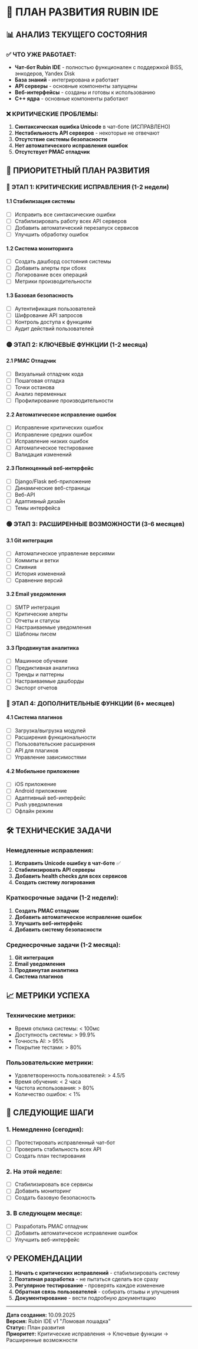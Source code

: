 # 🚀 ПЛАН РАЗВИТИЯ RUBIN IDE

## 📊 **АНАЛИЗ ТЕКУЩЕГО СОСТОЯНИЯ**

### ✅ **ЧТО УЖЕ РАБОТАЕТ:**
- **Чат-бот Rubin IDE** - полностью функционален с поддержкой BiSS, энкодеров, Yandex Disk
- **База знаний** - интегрирована и работает
- **API серверы** - основные компоненты запущены
- **Веб-интерфейсы** - созданы и готовы к использованию
- **C++ ядра** - основные компоненты работают

### ❌ **КРИТИЧЕСКИЕ ПРОБЛЕМЫ:**
1. **Синтаксическая ошибка Unicode** в чат-боте (ИСПРАВЛЕНО)
2. **Нестабильность API серверов** - некоторые не отвечают
3. **Отсутствие системы безопасности**
4. **Нет автоматического исправления ошибок**
5. **Отсутствует PMAC отладчик**

## 🎯 **ПРИОРИТЕТНЫЙ ПЛАН РАЗВИТИЯ**

### 🔴 **ЭТАП 1: КРИТИЧЕСКИЕ ИСПРАВЛЕНИЯ (1-2 недели)**

#### **1.1 Стабилизация системы**
- [ ] Исправить все синтаксические ошибки
- [ ] Стабилизировать работу всех API серверов
- [ ] Добавить автоматический перезапуск сервисов
- [ ] Улучшить обработку ошибок

#### **1.2 Система мониторинга**
- [ ] Создать дашборд состояния системы
- [ ] Добавить алерты при сбоях
- [ ] Логирование всех операций
- [ ] Метрики производительности

#### **1.3 Базовая безопасность**
- [ ] Аутентификация пользователей
- [ ] Шифрование API запросов
- [ ] Контроль доступа к функциям
- [ ] Аудит действий пользователей

### 🟡 **ЭТАП 2: КЛЮЧЕВЫЕ ФУНКЦИИ (1-2 месяца)**

#### **2.1 PMAC Отладчик**
- [ ] Визуальный отладчик кода
- [ ] Пошаговая отладка
- [ ] Точки останова
- [ ] Анализ переменных
- [ ] Профилирование производительности

#### **2.2 Автоматическое исправление ошибок**
- [ ] Исправление критических ошибок
- [ ] Исправление средних ошибок
- [ ] Исправление низких ошибок
- [ ] Автоматическое тестирование
- [ ] Валидация изменений

#### **2.3 Полноценный веб-интерфейс**
- [ ] Django/Flask веб-приложение
- [ ] Динамические веб-страницы
- [ ] Веб-API
- [ ] Адаптивный дизайн
- [ ] Темы интерфейса

### 🟢 **ЭТАП 3: РАСШИРЕННЫЕ ВОЗМОЖНОСТИ (3-6 месяцев)**

#### **3.1 Git интеграция**
- [ ] Автоматическое управление версиями
- [ ] Коммиты и ветки
- [ ] Слияния
- [ ] История изменений
- [ ] Сравнение версий

#### **3.2 Email уведомления**
- [ ] SMTP интеграция
- [ ] Критические алерты
- [ ] Отчеты и статусы
- [ ] Настраиваемые уведомления
- [ ] Шаблоны писем

#### **3.3 Продвинутая аналитика**
- [ ] Машинное обучение
- [ ] Предиктивная аналитика
- [ ] Тренды и паттерны
- [ ] Настраиваемые дашборды
- [ ] Экспорт отчетов

### 🔵 **ЭТАП 4: ДОПОЛНИТЕЛЬНЫЕ ФУНКЦИИ (6+ месяцев)**

#### **4.1 Система плагинов**
- [ ] Загрузка/выгрузка модулей
- [ ] Расширения функциональности
- [ ] Пользовательские расширения
- [ ] API для плагинов
- [ ] Управление зависимостями

#### **4.2 Мобильное приложение**
- [ ] iOS приложение
- [ ] Android приложение
- [ ] Адаптивный веб-интерфейс
- [ ] Push уведомления
- [ ] Офлайн режим

## 🛠️ **ТЕХНИЧЕСКИЕ ЗАДАЧИ**

### **Немедленные исправления:**

1. **Исправить Unicode ошибку в чат-боте** ✅
2. **Стабилизировать API серверы**
3. **Добавить health checks для всех сервисов**
4. **Создать систему логирования**

### **Краткосрочные задачи (1-2 недели):**

1. **Создать PMAC отладчик**
2. **Добавить автоматическое исправление ошибок**
3. **Улучшить веб-интерфейс**
4. **Добавить систему безопасности**

### **Среднесрочные задачи (1-2 месяца):**

1. **Git интеграция**
2. **Email уведомления**
3. **Продвинутая аналитика**
4. **Система плагинов**

## 📈 **МЕТРИКИ УСПЕХА**

### **Технические метрики:**
- Время отклика системы: < 100мс
- Доступность системы: > 99.9%
- Точность AI: > 95%
- Покрытие тестами: > 80%

### **Пользовательские метрики:**
- Удовлетворенность пользователей: > 4.5/5
- Время обучения: < 2 часа
- Частота использования: > 80%
- Количество ошибок: < 1%

## 🎯 **СЛЕДУЮЩИЕ ШАГИ**

### **1. Немедленно (сегодня):**
- [ ] Протестировать исправленный чат-бот
- [ ] Проверить стабильность всех API
- [ ] Создать план тестирования

### **2. На этой неделе:**
- [ ] Стабилизировать все сервисы
- [ ] Добавить мониторинг
- [ ] Создать базовую безопасность

### **3. В следующем месяце:**
- [ ] Разработать PMAC отладчик
- [ ] Добавить автоматическое исправление ошибок
- [ ] Улучшить веб-интерфейс

## 💡 **РЕКОМЕНДАЦИИ**

1. **Начать с критических исправлений** - стабилизировать систему
2. **Поэтапная разработка** - не пытаться сделать все сразу
3. **Регулярное тестирование** - проверять каждое изменение
4. **Обратная связь пользователей** - собирать отзывы и улучшения
5. **Документирование** - вести подробную документацию

---

**Дата создания:** 10.09.2025  
**Версия:** Rubin IDE v1 "Ломовая лошадка"  
**Статус:** План развития  
**Приоритет:** Критические исправления → Ключевые функции → Расширенные возможности


